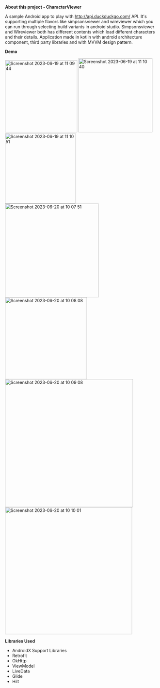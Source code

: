 **About this project - CharacterViewer**

A sample Android app to play with http://api.duckduckgo.com/ API.
It's supporting multiple flavors like simpsonsviewer and wireviewer which you can run through selecting build variants in android studio.
Simpsonsviewer and Wireviewer both has different contents which load different characters and their details.
Application made in kotlin with android architecture component, third party libraries and with MVVM design pattern.

**Demo**


<img width="238" alt="Screenshot 2023-06-19 at 11 09 44" src="https://github.com/Reshma2497/CharacterViewer/assets/110983170/d38d8cd8-c087-444d-a5c5-93cea86e5882">

<img width="244" alt="Screenshot 2023-06-19 at 11 10 40" src="https://github.com/Reshma2497/CharacterViewer/assets/110983170/b44bbee7-9be6-4072-b3c3-7ef5338416cf">

<img width="232" alt="Screenshot 2023-06-19 at 11 10 51" src="https://github.com/Reshma2497/CharacterViewer/assets/110983170/04740974-567a-4173-9225-00551b4024c2">

<img width="309" alt="Screenshot 2023-06-20 at 10 07 51" src="https://github.com/Reshma2497/CharacterViewer/assets/110983170/be3cb942-54e2-4854-a4cb-366787a7e6d5">

<img width="270" alt="Screenshot 2023-06-20 at 10 08 08" src="https://github.com/Reshma2497/CharacterViewer/assets/110983170/98f5910c-f769-44aa-a8ef-c9fa3dc6840c">

<img width="422" alt="Screenshot 2023-06-20 at 10 09 08" src="https://github.com/Reshma2497/CharacterViewer/assets/110983170/c475b8bc-b0ce-4148-8a1d-0e818e29d78f">

<img width="419" alt="Screenshot 2023-06-20 at 10 10 01" src="https://github.com/Reshma2497/CharacterViewer/assets/110983170/d7d31b4b-d1c7-43c4-b981-843fa422e406">

**Libraries Used**

- AndroidX Support Libraries
- Retrofit
- OkHttp
- ViewModel
- LiveData
- Glide
- Hilt
  



